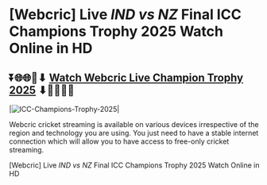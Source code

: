 # [Webcric] Live *IND vs NZ* Final ICC Champions Trophy 2025 Watch Online in HD

## ⏬🌐🌐📌⬇ [Watch Webcric Live Champion Trophy 2025](https://ptvsportshd.net/webcric/) ⬇📌🌐🌐⏬

|![ICC-Champions-Trophy-2025](https://github.com/user-attachments/assets/eb0c49aa-ae7e-4ae0-a94f-0153617a517c)|

Webcric cricket streaming is available on various devices irrespective of the region and technology you are using. You just need to have a stable internet connection which will allow you to have access to free-only cricket streaming.

[Webcric] Live *IND vs NZ* Final ICC Champions Trophy 2025 Watch Online in HD
